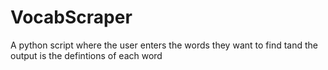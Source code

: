 # VocabScraper
A python script where the user enters the words they want to find tand the output is the defintions of each word
